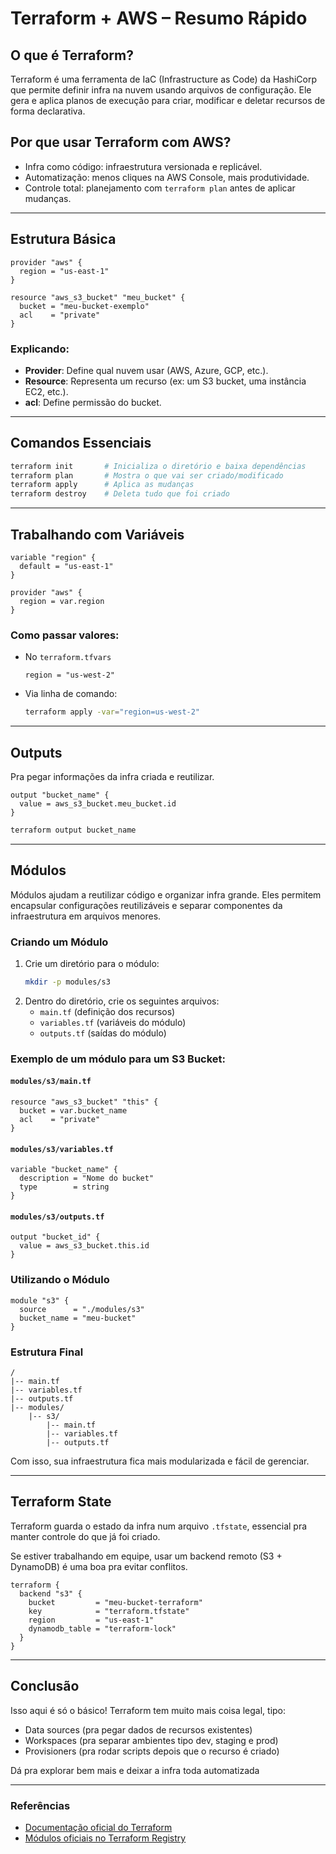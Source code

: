 # Terraform + AWS – Resumo Rápido

## O que é Terraform?
Terraform é uma ferramenta de IaC (Infrastructure as Code) da HashiCorp que permite definir infra na nuvem usando arquivos de configuração. Ele gera e aplica planos de execução para criar, modificar e deletar recursos de forma declarativa.

## Por que usar Terraform com AWS?
- Infra como código: infraestrutura versionada e replicável.
- Automatização: menos cliques na AWS Console, mais produtividade.
- Controle total: planejamento com `terraform plan` antes de aplicar mudanças.

---

## Estrutura Básica
```hcl
provider "aws" {
  region = "us-east-1"
}

resource "aws_s3_bucket" "meu_bucket" {
  bucket = "meu-bucket-exemplo"
  acl    = "private"
}
```
### Explicando:
- **Provider**: Define qual nuvem usar (AWS, Azure, GCP, etc.).
- **Resource**: Representa um recurso (ex: um S3 bucket, uma instância EC2, etc.).
- **acl**: Define permissão do bucket.

---

## Comandos Essenciais
```sh
terraform init       # Inicializa o diretório e baixa dependências
terraform plan       # Mostra o que vai ser criado/modificado
terraform apply      # Aplica as mudanças
terraform destroy    # Deleta tudo que foi criado
```

---

## Trabalhando com Variáveis
```hcl
variable "region" {
  default = "us-east-1"
}

provider "aws" {
  region = var.region
}
```

### Como passar valores:
- No `terraform.tfvars`
  ```hcl
  region = "us-west-2"
  ```
- Via linha de comando:
  ```sh
  terraform apply -var="region=us-west-2"
  ```

---

## Outputs
Pra pegar informações da infra criada e reutilizar.
```hcl
output "bucket_name" {
  value = aws_s3_bucket.meu_bucket.id
}
```
```sh
terraform output bucket_name
```

---

## Módulos
Módulos ajudam a reutilizar código e organizar infra grande. Eles permitem encapsular configurações reutilizáveis e separar componentes da infraestrutura em arquivos menores.

### Criando um Módulo
1. Crie um diretório para o módulo:
    ```sh
    mkdir -p modules/s3
    ```
2. Dentro do diretório, crie os seguintes arquivos:
    - `main.tf` (definição dos recursos)
    - `variables.tf` (variáveis do módulo)
    - `outputs.tf` (saídas do módulo)

### Exemplo de um módulo para um S3 Bucket:
#### `modules/s3/main.tf`
```hcl
resource "aws_s3_bucket" "this" {
  bucket = var.bucket_name
  acl    = "private"
}
```

#### `modules/s3/variables.tf`
```hcl
variable "bucket_name" {
  description = "Nome do bucket"
  type        = string
}
```

#### `modules/s3/outputs.tf`
```hcl
output "bucket_id" {
  value = aws_s3_bucket.this.id
}
```

### Utilizando o Módulo
```hcl
module "s3" {
  source      = "./modules/s3"
  bucket_name = "meu-bucket"
}
```

### Estrutura Final
```
/
|-- main.tf
|-- variables.tf
|-- outputs.tf
|-- modules/
    |-- s3/
        |-- main.tf
        |-- variables.tf
        |-- outputs.tf
```

Com isso, sua infraestrutura fica mais modularizada e fácil de gerenciar.

---

## Terraform State
Terraform guarda o estado da infra num arquivo `.tfstate`, essencial pra manter controle do que já foi criado.

Se estiver trabalhando em equipe, usar um backend remoto (S3 + DynamoDB) é uma boa pra evitar conflitos.
```hcl
terraform {
  backend "s3" {
    bucket         = "meu-bucket-terraform"
    key            = "terraform.tfstate"
    region         = "us-east-1"
    dynamodb_table = "terraform-lock"
  }
}
```

---

## Conclusão
Isso aqui é só o básico! Terraform tem muito mais coisa legal, tipo:
- Data sources (pra pegar dados de recursos existentes)
- Workspaces (pra separar ambientes tipo dev, staging e prod)
- Provisioners (pra rodar scripts depois que o recurso é criado)

Dá pra explorar bem mais e deixar a infra toda automatizada

---

### Referências
- [Documentação oficial do Terraform](https://developer.hashicorp.com/terraform/docs)
- [Módulos oficiais no Terraform Registry](https://registry.terraform.io/)

